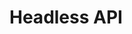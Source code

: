 # Headless API

<!-- 
This page should provide:
1. Comprehensive API reference for all headless components
2. Parameters, return values, and methods for each composable
3. TypeScript interfaces and types
4. Component relationships and hierarchy
5. Usage patterns and examples
-->